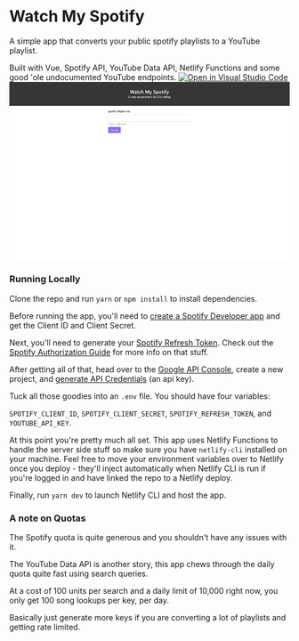 # Watch My Spotify

A simple app that converts your public spotify playlists to a YouTube playlist.

Built with Vue, Spotify API, YouTube Data API, Netlify Functions and some good 'ole undocumented YouTube endpoints.
[![Open in Visual Studio Code](https://open.vscode.dev/badges/open-in-vscode.svg)](https://open.vscode.dev/emkelley/watchmyspotify)
![](demo.gif)

### Running Locally
Clone the repo and run `yarn` or `npm install` to install dependencies.

Before running the app, you'll need to [create a Spotify Developer app](https://developer.spotify.com/dashboard/login) and get the Client ID and Client Secret.

Next, you'll need to generate your [Spotify Refresh Token](https://getyourspotifyrefreshtoken.herokuapp.com/). Check out the [Spotify Authorization Guide](https://developer.spotify.com/documentation/general/guides/authorization-guide/) for more info on that stuff.

After getting all of that, head over to the [Google API Console](https://console.cloud.google.com), create a new project, and [generate API Credentials](https://console.cloud.google.com/apis/api/youtube.googleapis.com/credentials) (an api key).

Tuck all those goodies into an `.env` file. You should have four variables:

`SPOTIFY_CLIENT_ID`, `SPOTIFY_CLIENT_SECRET`, `SPOTIFY_REFRESH_TOKEN`, and `YOUTUBE_API_KEY`.

At this point you're pretty much all set. This app uses Netlify Functions to handle the server side stuff so make sure you have `netlify-cli` installed on your machine. Feel free to move your environment variables over to Netlify once you deploy - they'll inject automatically when Netlify CLI is run if you're logged in and have linked the repo to a Netlify deploy.



Finally, run `yarn dev` to launch Netlify CLI and host the app.

### A note on Quotas
The Spotify quota is quite generous and you shouldn't have any issues with it.

The YouTube Data API is another story, this app chews through the daily quota quite fast using search queries.

At a cost of 100 units per search and a daily limit of 10,000 right now, you only get 100 song lookups per key, per day.

Basically just generate more keys if you are converting a lot of playlists and getting rate limited.
